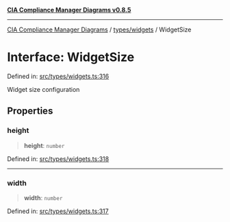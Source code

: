 [**CIA Compliance Manager Diagrams v0.8.5**](../../../README.md)

***

[CIA Compliance Manager Diagrams](../../../modules.md) / [types/widgets](../README.md) / WidgetSize

# Interface: WidgetSize

Defined in: [src/types/widgets.ts:316](https://github.com/Hack23/cia-compliance-manager/blob/b799ef22d9067d09cc69eaeddf109ac9dcdce934/src/types/widgets.ts#L316)

Widget size configuration

## Properties

### height

> **height**: `number`

Defined in: [src/types/widgets.ts:318](https://github.com/Hack23/cia-compliance-manager/blob/b799ef22d9067d09cc69eaeddf109ac9dcdce934/src/types/widgets.ts#L318)

***

### width

> **width**: `number`

Defined in: [src/types/widgets.ts:317](https://github.com/Hack23/cia-compliance-manager/blob/b799ef22d9067d09cc69eaeddf109ac9dcdce934/src/types/widgets.ts#L317)

